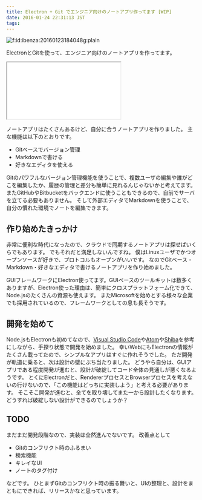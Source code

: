 ```yaml
---
title: Electron + Git でエンジニア向けのノートアプリ作ってます [WIP]
date: 2016-01-24 22:31:13 JST
tags: 
---
```


<span itemscope itemtype="http://schema.org/Photograph"><img src="/2016/01/24/20160123184048.gif" alt="f:id:ibenza:20160123184048g:plain" title="f:id:ibenza:20160123184048g:plain" class="hatena-fotolife" itemprop="image"></span>

ElectronとGitを使って、エンジニア向けのノートアプリを作ってます。

<iframe src="/github/#ueokande/adversaria" title="ueokande/adversaria"
        class='external-service-frame' scrolling="no"
></iframe>

ノートアプリはたくさんあるけど、自分に合うノートアプリを作りました。
主な機能は以下のとおりです。

- Gitベースでバージョン管理
- Markdownで書ける
- 好きなエディタを使える

Gitのパワフルなバージョン管理機能を使うことで、複数ユーザの編集や誰がどこを編集したか、履歴の管理と差分も簡単に見れるんじゃないかと考えてます。
またGitHubやBitbucketをバックエンドに使うこともできるので、自前でサーバを立てる必要もありません。
そして外部エディタでMarkdownを使うことで、自分の慣れた環境でノートを編集できます。

## 作り始めたきっかけ

非常に便利な時代になったので、クラウドで同期するノートアプリは探せばいくらでもあります。
でもそれだと満足しないんですね。
僕はLinuxユーザでかつオープンソースが好きで、プロトコルもオープンがいいです。
なのでGitベース・Markdown・好きなエディタで書けるノートアプリを作り始めました。

GUIフレームワークにElectron使ってます。GUIベースのツールキットは数多くありますが、Electron使った理由は、簡単にクロスプラットフォーム化できて、Node\.jsのたくさんの資源も使えます。
またMicrosoftを始めとする様々な企業でも採用されているので、フレームワークとしての息も長そうです。

## 開発を始めて

Node\.jsもElectronも初めてなので、[Visual Studio Code](https://github.com/Microsoft/vscode)や[Atom](https://github.com/atom/atom)や[Shiba](https://github.com/rhysd/Shiba)を参考にしながら、手探り状態で開発を始めました。
幸いWebにもElectronの情報がたくさん載ってたので、シンプルなアプリはすぐに作れそうでした。
ただ開発が軌道に乗ると、次は設計の壁にぶち当たりました。
どうやら自分は、GUIアプリである程度開発が進むと、設計が破綻してコード全体の見通しが悪くなるようです。
とくにElectronだと、RendererプロセスとBrowserプロセスを考えないの行けないので、「この機能はどっちに実装しよう」と考える必要があります。
そこそこ開発が進むと、全てを取り壊してまた一から設計したくなります。
どうすれば破綻しない設計ができるのでしょうか？

## TODO

まだまだ開発段階なので、実装は全然進んでないです。
改善点として

- Gitのコンフリクト時のふるまい
- 検索機能
- キレイなUI
- ノートのタグ付け

などです。
ひとまずGitのコンフリクト時の振る舞いと、UIの整理と、設計をまともにできれば、リリースかなと思っています。

